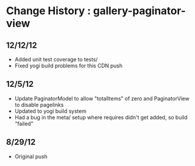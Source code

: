 Change History : gallery-paginator-view
=======================

12/12/12
-----

* Added unit test coverage to tests/
* Fixed yogi build problems for this CDN push 

12/5/12
-----

* Update PaginatorModel to allow "totalItems" of zero and PaginatorView to disable pagelinks 
* Updated to yogi build system
* Had a bug in the meta/ setup where requires didn't get added, so build "failed"

8/29/12
-----

* Original push
